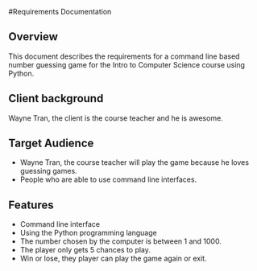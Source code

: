 #Requirements Documentation

## Overview

This document describes the requirements for a command line based number guessing game for the Intro to Computer Science course using Python.

## Client background
Wayne Tran, the client is the course teacher and he is awesome.

## Target Audience
- Wayne Tran, the course teacher will play the game because he loves guessing games.
- People who are able to use command line interfaces.

## Features
- Command line interface
- Using the Python programming language
- The number chosen by the computer is between 1 and 1000.
- The player only gets 5 chances to play.
- Win or lose, they player can play the game again or exit.
